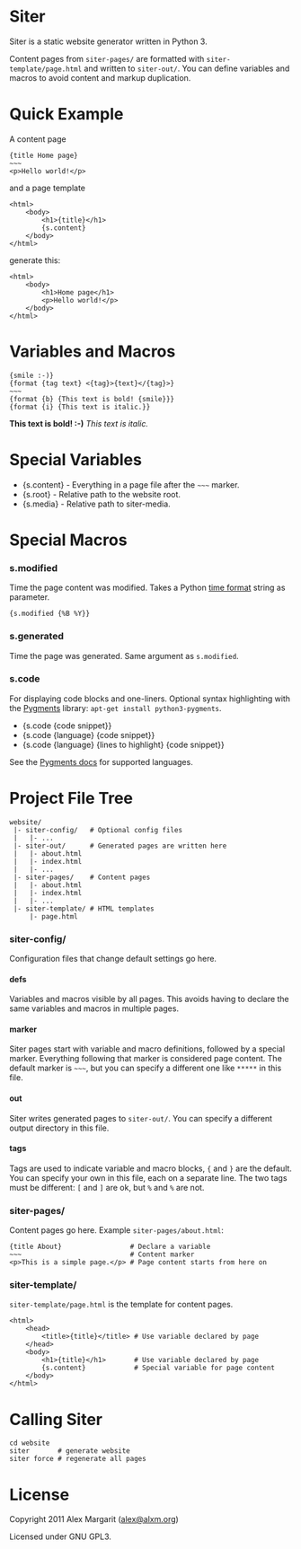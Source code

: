 # Siter

Siter is a static website generator written in Python 3.

Content pages from `siter-pages/` are formatted with `siter-template/page.html` and written to `siter-out/`. You can define variables and macros to avoid content and markup duplication.

# Quick Example

A content page

    {title Home page}
    ~~~
    <p>Hello world!</p>

and a page template

    <html>
        <body>
            <h1>{title}</h1>
            {s.content}
        </body>
    </html>

generate this:

    <html>
        <body>
            <h1>Home page</h1>
            <p>Hello world!</p>
        </body>
    </html>


# Variables and Macros

    {smile :-)}
    {format {tag text} <{tag}>{text}</{tag}>}
    ~~~
    {format {b} {This text is bold! {smile}}}
    {format {i} {This text is italic.}}

**This text is bold! :-)** *This text is italic.*

# Special Variables

* {s.content} - Everything in a page file after the `~~~` marker.
* {s.root} - Relative path to the website root.
* {s.media} - Relative path to siter-media.

# Special Macros

### s.modified

Time the page content was modified. Takes a Python [time format](http://strftime.org/) string as parameter.

    {s.modified {%B %Y}}

### s.generated

Time the page was generated. Same argument as `s.modified`.

### s.code

For displaying code blocks and one-liners. Optional syntax highlighting with the [Pygments](http://pygments.org/) library: `apt-get install python3-pygments`.

* {s.code {code snippet}}
* {s.code {language} {code snippet}}
* {s.code {language} {lines to highlight} {code snippet}}

See the [Pygments docs](http://pygments.org/docs/lexers/) for supported languages.

# Project File Tree

    website/
     |- siter-config/   # Optional config files
     |   |- ...
     |- siter-out/      # Generated pages are written here
     |   |- about.html
     |   |- index.html
     |   |- ...
     |- siter-pages/    # Content pages
     |   |- about.html
     |   |- index.html
     |   |- ...
     |- siter-template/ # HTML templates
         |- page.html

### siter-config/

Configuration files that change default settings go here.

#### defs

Variables and macros visible by all pages. This avoids having to declare the same variables and macros in multiple pages.

#### marker

Siter pages start with variable and macro definitions, followed by a special marker. Everything following that marker is considered page content. The default marker is `~~~`, but you can specify a different one like `*****` in this file.

#### out

Siter writes generated pages to `siter-out/`. You can specify a different output directory in this file.

#### tags

Tags are used to indicate variable and macro blocks, `{` and `}` are the default. You can specify your own in this file, each on a separate line. The two tags must be different: `[` and `]` are ok, but `%` and `%` are not.

### siter-pages/

Content pages go here. Example `siter-pages/about.html`:

    {title About}                 # Declare a variable
    ~~~                           # Content marker
    <p>This is a simple page.</p> # Page content starts from here on

### siter-template/

`siter-template/page.html` is the template for content pages.

    <html>
        <head>
            <title>{title}</title> # Use variable declared by page
        </head>
        <body>
            <h1>{title}</h1>       # Use variable declared by page
            {s.content}            # Special variable for page content
        </body>
    </html>

# Calling Siter

    cd website
    siter       # generate website
    siter force # regenerate all pages

# License

Copyright 2011 Alex Margarit (alex@alxm.org)

Licensed under GNU GPL3.
